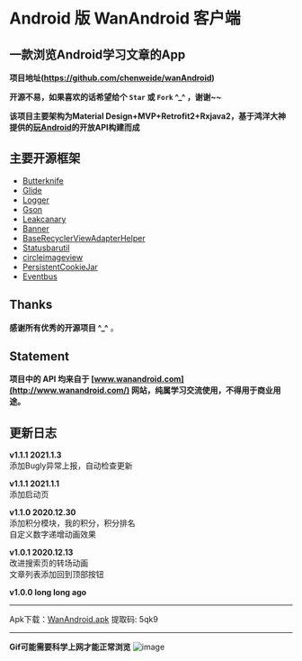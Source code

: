 # Android 版 WanAndroid 客户端
## 一款浏览Android学习文章的App
**项目地址(https://github.com/chenweide/wanAndroid)**

**开源不易，如果喜欢的话希望给个 `Star` 或 `Fork` ^_^ ，谢谢~~**

**该项目主要架构为Material Design+MVP+Retrofit2+Rxjava2，基于鸿洋大神提供的[玩Android](http://www.wanandroid.com/)的开放API构建而成**
## 主要开源框架
- [Butterknife](https://github.com/JakeWharton/butterknife)
- [Glide](https://github.com/bumptech/glide)
- [Logger](https://github.com/orhanobut/logger)
- [Gson](https://github.com/google/gson)
- [Leakcanary](https://github.com/square/leakcanary)
- [Banner](https://github.com/youth5201314/banner)
- [BaseRecyclerViewAdapterHelper](https://github.com/CymChad/BaseRecyclerViewAdapterHelper)
- [Statusbarutil](https://github.com/laobie/StatusBarUtil)
- [circleimageview](https://github.com/hdodenhof/CircleImageView)
- [PersistentCookieJar](https://github.com/franmontiel/PersistentCookieJar)
- [Eventbus](https://github.com/greenrobot/EventBus)

 ## Thanks

**感谢所有优秀的开源项目 ^_^** 。

## Statement
**项目中的 API 均来自于 [www.wanandroid.com](http://www.wanandroid.com/) 网站，纯属学习交流使用，不得用于商业用途。**

## 更新日志
**v1.1.1 2021.1.3**<br>
添加Bugly异常上报，自动检查更新<br>

**v1.1.1 2021.1.1**<br>
添加启动页<br>

**v1.1.0 2020.12.30**<br>
添加积分模块，我的积分，积分排名<br>
自定义数字递增动画效果<br>

**v1.0.1 2020.12.13**<br>
改进搜索页的转场动画<br>
文章列表添加回到顶部按钮<br>

**v1.0.0 long long ago**

***
Apk下载：[WanAndroid.apk](https://pan.baidu.com/s/1vdLYVCBFq2SevOs6SCzb0g)  提取码: 5qk9
***

**Gif可能需要科学上网才能正常浏览**
![image](https://github.com/chenweide/wanAndroid/blob/master/image/wandroid_example.gif)
<div align="center">
<!--   <img src="https://sm.ms/image/xpafDWUV7QTHnet" width="30%" height="30%"/> -->
<!--   <img src="http://thyrsi.com/t6/385/1539141451x-1404775437.jpg" width="30%" height="30%"/>
<!--   <img src="http://thyrsi.com/t6/385/1539175473x-1404755516.png" width="30%" height="30%"/> -->
<!--   <img src="http://thyrsi.com/t6/385/1539141464x-1404775437.jpg" width="30%" height="30%"/> -->
<!--   <img src="http://thyrsi.com/t6/385/1539141497x-1404775437.jpg" width="30%" height="30%"/> -->
<!--   <img src="http://thyrsi.com/t6/385/1539157438x-1404775605.png" width="30%" height="30%"/> -->
<!--   <img src="http://thyrsi.com/t6/385/1539141518x-1404775437.jpg" width="30%" height="30%"/> -->
<!--   <img src="http://thyrsi.com/t6/385/1539141533x-1404775437.jpg" width="30%" height="30%"/> -->
<!--   <img src="http://thyrsi.com/t6/385/1539141551x-1404775437.jpg" width="30%" height="30%"/> -->
 </div>
 
